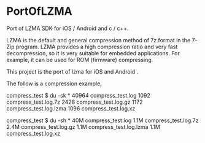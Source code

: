 # PortOfLZMA
Port of LZMA SDK for iOS / Android and c / c++.

LZMA is the default and general compression method of 7z format in the 7-Zip program. LZMA provides a high compression ratio and very fast decompression, so it is very suitable for embedded applications. For example, it can be used for ROM (firmware) compressing.


This project is the port of lzma for iOS and Android .


The follow is a compression example, 

compress_test $ du -sk *
40964	compress_test.log
1092	compress_test.log.7z
2428	compress_test.log.gz
1172	compress_test.log.lzma
1096	compress_test.log.xz

compress_test $ du -sh *
 40M	compress_test.log
1.1M	compress_test.log.7z
2.4M	compress_test.log.gz
1.1M	compress_test.log.lzma
1.1M	compress_test.log.xz



